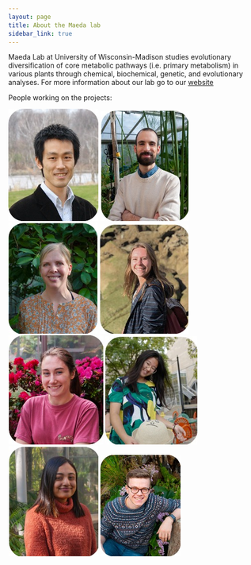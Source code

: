 ```yaml
---
layout: page
title: About the Maeda lab
sidebar_link: true
---
```


Maeda Lab at University of Wisconsin-Madison studies evolutionary diversification of core metabolic pathways (i.e. primary metabolism) in various plants through chemical, biochemical, genetic, and evolutionary analyses. For more information about our lab go to our [website](https://maeda.botany.wisc.edu/)

People working on the projects:

![Hiroshi Maeda](category/hiroshi.jpg)
![Jorge El-Azaz](category/jorge.jpg)
![Beth Moore](category/beth.jpg)
![Caroline Hanson](category/caroline.jpg)
![Megan Gundrum](category/megan.jpg)
![Elaine Wang](category/elaine.jpg)
![Anika Gupta](category/anika.jpg)
![Andrew Hall](category/andrew.jpg)

